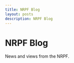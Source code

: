 ```yaml
---
title: NRPF Blog
layout: posts
description: NRPF Blog
---
```


# NRPF Blog

News and views from the NRPF.